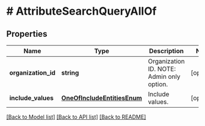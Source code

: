 # # AttributeSearchQueryAllOf

## Properties

Name | Type | Description | Notes
------------ | ------------- | ------------- | -------------
**organization_id** | **string** | Organization ID. NOTE: Admin only option. | [optional]
**include_values** | [**OneOfIncludeEntitiesEnum**](OneOfIncludeEntitiesEnum.md) | Include values. | [optional]

[[Back to Model list]](../../README.md#models) [[Back to API list]](../../README.md#endpoints) [[Back to README]](../../README.md)
